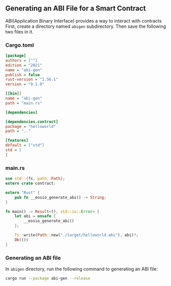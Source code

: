 ## Generating an ABI File for a Smart Contract

ABI(Application Binary Interface) provides a way to interact with contracts
First, create a directory named `abigen` subdirectory. Then save the following two files in it.

### Cargo.toml

```ini
[package]
authors = [""]
edition = "2021"
name = "abi-gen"
publish = false
rust-version = "1.56.1"
version = "0.1.0"

[[bin]]
name = "abi-gen"
path = "main.rs"

[dependencies]

[dependencies.contract]
package = "helloworld"
path = ".."

[features]
default = ["std"]
std = [
]
```

### main.rs

```rust
use std::{fs, path::Path};
extern crate contract;

extern "Rust" {
	pub fn __eosio_generate_abi() -> String;
}

fn main() -> Result<(), std::io::Error> {
	let abi = unsafe {
		__eosio_generate_abi()
	};

	fs::write(Path::new("./target/helloworld.abi"), abi)?;
	Ok(())
}
```

### Generating an ABI file

In `abigen` directory, run the following command to generating an ABI file:

```bash
cargo run --package abi-gen --release
```
